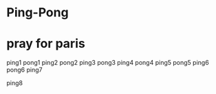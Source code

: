 # Ping-Pong
# pray for paris
ping1
pong1
ping2
pong2
ping3
pong3
ping4
pong4
ping5
pong5
ping6
pong6
ping7

ping8